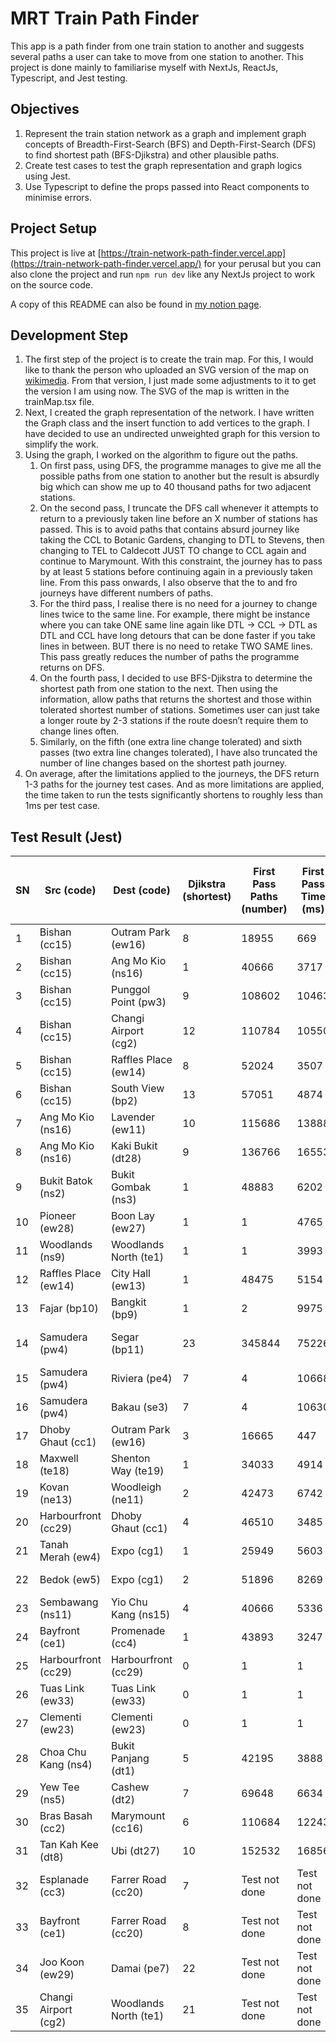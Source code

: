 # MRT Train Path Finder

This app is a path finder from one train station to another and suggests several paths a user can take to move from one station to another. This project is done mainly to familiarise myself with NextJs, ReactJs, Typescript, and Jest testing.

## Objectives

1. Represent the train station network as a graph and implement graph concepts of Breadth-First-Search (BFS) and Depth-First-Search (DFS) to find shortest path (BFS-Djikstra) and other plausible paths.
2. Create test cases to test the graph representation and graph logics using Jest.
3. Use Typescript to define the props passed into React components to minimise errors.

## Project Setup

This project is live at [https://train-network-path-finder.vercel.app](https://train-network-path-finder.vercel.app/) for your perusal but you can also clone the project and run `npm run dev` like any NextJs project to work on the source code.

A copy of this README can also be found in [my notion page](https://www.notion.so/MRT-Train-Path-Finder-068af0c0952346d69175a0998afa0db1).

## Development Step

1. The first step of the project is to create the train map. For this, I would like to thank the person who uploaded an SVG version of the map on [wikimedia](https://upload.wikimedia.org/wikipedia/commons/6/68/Singapore_MRT_and_LRT_System_Map.svg). From that version, I just made some adjustments to it to get the version I am using now. The SVG of the map is written in the trainMap.tsx file.
2. Next, I created the graph representation of the network. I have written the Graph class and the insert function to add vertices to the graph. I have decided to use an undirected unweighted graph for this version to simplify the work. 
3. Using the graph, I worked on the algorithm to figure out the paths.
    1. On first pass, using DFS, the programme manages to give me all the possible paths from one station to another but the result is absurdly big which can show me up to 40 thousand paths for two adjacent stations.
    2. On the second pass, I truncate the DFS call whenever it attempts to return to a previously taken line before an X number of stations has passed. This is to avoid paths that contains absurd journey like taking the CCL to Botanic Gardens, changing to DTL to Stevens, then changing to TEL to Caldecott JUST TO change to CCL again and continue to Marymount. With this constraint, the journey has to pass by at least 5 stations before continuing again in a previously taken line. From this pass onwards, I also observe that the to and fro journeys have different numbers of paths.
    3. For the third pass, I realise there is no need for a journey to change lines twice to the same line. For example, there might be instance where you can take ONE same line again like DTL → CCL → DTL as DTL and CCL have long detours that can be done faster if you take lines in between. BUT there is no need to retake TWO SAME lines. This pass greatly reduces the number of paths the programme returns on DFS.
    4. On the fourth pass, I decided to use BFS-Djikstra to determine the shortest path from one station to the next. Then using the information, allow paths that returns the shortest and those within tolerated shortest number of stations. Sometimes user can just take a longer route by 2-3 stations if the route doesn’t require them to change lines often.
    5. Similarly, on the fifth (one extra line change tolerated) and sixth passes (two extra line changes tolerated), I have also truncated the number of line changes based on the shortest path journey. 
4. On average, after the limitations applied to the journeys, the DFS return 1-3 paths for the journey test cases. And as more limitations are applied, the time taken to run the tests significantly shortens to roughly less than 1ms per test case.

## Test Result (Jest)

| SN | Src (code) | Dest (code) | Djikstra (shortest) | First Pass Paths (number) | First Pass Time (ms) | Second Pass Paths (number to / fro) | Second Pass Time (ms) | Third Pass Paths (number to / fro) | Third Pass Time (ms) | Fourth Pass Paths (number to / fro) | Fourth Pass Time (ms) | Fifth Pass Paths (number to / fro) | Sixth Pass Paths (number to / fro) |
| --- | --- | --- | --- | --- | --- | --- | --- | --- | --- | --- | --- | --- | --- |
| 1 | Bishan (cc15) | Outram Park (ew16) | 8 | 18955 | 669 | 11872 / 11692 | 749 | 246 / 226 | 36 | 9 / 8 | 6 | 3 | 5 / 6 |
| 2 | Bishan (cc15) | Ang Mo Kio (ns16) | 1 | 40666 | 3717 | 25506 / 25243 | 4172 | 70 / 63 | 37 | 1 / 1 | 1 | 1 | 1 |
| 3 | Bishan (cc15) | Punggol Point (pw3) | 9 | 108602 | 10463 | 61242 / 66462 | 7597 | 288 / 360 | 61 | 1 / 1 | 3 | 1 | 1 |
| 4 | Bishan (cc15) | Changi Airport (cg2) | 12 | 110784 | 10550 | 58302 / 36552 | 5959 | 314 / 198 | 44 | 1 / 1 | 4 | 1 | 1 |
| 5 | Bishan (cc15) | Raffles Place (ew14) | 8 | 52024 | 3507 | 36863 / 31784 | 3010 | 413 / 247 | 32 | 11 / 9 | 3 | 1 | 1 / 4 |
| 6 | Bishan (cc15) | South View (bp2) | 13 | 57051 | 4874 | 35418 / 34247 | 3995 | 130 / 133 | 44 | 4 / 5 | 5 | 1 | 2 |
| 7 | Ang Mo Kio (ns16) | Lavender (ew11) | 10 | 115686 | 13888 | 82650 / 62148 | 9614 | 277 / 252 | 40 | 6 / 7 | 3 | 1 | 3 |
| 8 | Ang Mo Kio (ns16) | Kaki Bukit (dt28) | 9 | 136766 | 16553 | 65641 / 91597 | 11526 | 116 / 187 | 38 | 1 / 1 | 3 | 1 | 1 |
| 9 | Bukit Batok (ns2) | Bukit Gombak (ns3) | 1 | 48883 | 6202 | 28657 / 31533 | 6046 | 20 / 129 | 28 | 1 / 1 | 2 | 1 | 1 |
| 10 | Pioneer (ew28) | Boon Lay (ew27) | 1 | 1 | 4765 | 1 / 1 | 5414 | 1 / 1 | 32 | 1 / 1 | 1 | 1 | 1 |
| 11 | Woodlands (ns9) | Woodlands North (te1) | 1 | 1 | 3993 | 1 / 1 | 4758 | 1 / 1 | 38 | 1 / 1 | 2 | 1 | 1 |
| 12 | Raffles Place (ew14) | City Hall (ew13) | 1 | 48475 | 5154 | 34003 / 31094 | 5009 | 334 / 253 | 35 | 1 / 1 | 1 | 1 | 1 |
| 13 | Fajar (bp10) | Bangkit (bp9) | 1 | 2 | 9975 | 2 / 2 | 11610 | 2 / 2 | 81 | 1 / 1 | 2 | 1 | 1 |
| 14 | Samudera (pw4) | Segar (bp11) | 23 | 345844 | 75226 | 210960 / 199008 | 42197 | 860 / 772 | 127 | 3 / 5 | 9 | 3 | 3 / 5 |
| 15 | Samudera (pw4) | Riviera (pe4) | 7 | 4 | 10668 | 4 / 4 | 15304 | 4 / 4 | 99 | 4 / 4 | 2 | 4 | 4 |
| 16 | Samudera (pw4) | Bakau (se3) | 7 | 4 | 10630 | 4 / 4 | 15182 | 4 / 4 | 97 | 4 / 4 | 2 | 4 | 4 |
| 17 | Dhoby Ghaut (cc1) | Outram Park (ew16) | 3 | 16665 | 447 | 12242 / 12186 | 587 | 304 / 325 | 23 | 3 / 3 | 2 | 1 | 3 |
| 18 | Maxwell (te18) | Shenton Way (te19) | 1 | 34033 | 4914 | 21545 / 20838 | 6264 | 160 / 102 | 33 | 1 / 1 | 2 | 1 | 1 |
| 19 | Kovan (ne13) | Woodleigh (ne11) | 2 | 42473 | 6742 | 30207 / 26391 | 7968 | 1 / 127 | 41 | 1 / 1 | 1 | 1 | 1 |
| 20 | Harbourfront (cc29) | Dhoby Ghaut (cc1) | 4 | 46510 | 3485 | 33965 / 32590 | 3758 | 369 / 399 | 52 | 3 / 3 | 2 | 1 | 1 |
| 21 | Tanah Merah (ew4) | Expo (cg1) | 1 | 25949 | 5603 | 17345 / 18842 | 7639 | 58 / 54 | 40 | 1 / 1 | 2 | 1 | 1 |
| 22 | Bedok (ew5) | Expo (cg1) | 2 | 51896 | 8269 | 34688 / 37682 | 10437 | 58 / 54 | 44 | 1 / 1 | 1 | 1 | 1 |
| 23 | Sembawang (ns11) | Yio Chu Kang (ns15) | 4 | 40666 | 5336 | 25243 / 25506 | 6452 | 1 / 1 | 27 | 1 / 1 | 1 | 1 | 1 |
| 24 | Bayfront (ce1) | Promenade (cc4) | 1 | 43893 | 3247 | 28561 / 26042 | 3107 | 98 / 224 | 33 | 1 / 1 | 1 | 1 | 1 |
| 25 | Harbourfront (cc29) | Harbourfront (cc29) | 0 | 1 | 1 | 1 / 1 | 1 | 1 / 1 | 2 | 1 / 1 | 2 | 1 | 1 |
| 26 | Tuas Link (ew33) | Tuas Link (ew33) | 0 | 1 | 1 | 1 / 1 | 1 | 1 / 1 | 1 | 1 / 1 | 1 | 1 | 1 |
| 27 | Clementi (ew23) | Clementi (ew23) | 0 | 1 | 1 | 1 / 1 | 1 | 1 / 1 | 1 | 1 / 1 | 1 | 1 | 1 |
| 28 | Choa Chu Kang (ns4) | Bukit Panjang (dt1) | 5 | 42195 | 3888 | 26012 / 25886 | 4517 | 56 / 58 | 34 | 1 / 1 | 1 | 1 | 1 |
| 29 | Yew Tee (ns5) | Cashew (dt2) | 7 | 69648 | 6634 | 44493 / 43239 | 6736 | 56 / 58 | 34 | 1 / 1 | 2 | 1 | 1 |
| 30 | Bras Basah (cc2) | Marymount (cc16) | 6 | 110684 | 12243 | 67194 / 75064 | 10551 | 280 / 192 | 40 | 4 / 6 | 1 | 1 / 3 | 4 / 6 |
| 31 | Tan Kah Kee (dt8) | Ubi (dt27) | 10 | 152532 | 16856 | 71417 / 103050 | 12169 | 99 / 114 | 42 | 3 / 1 | 2 | 1 | 3 / 1 |
| 32 | Esplanade (cc3) | Farrer Road (cc20) | 7 | Test not done | Test not done | 59356 / 67584 | 9154 | 83 / 114 | 39 | 4 / 2 | 2 | 1 | 3 / 2 |
| 33 | Bayfront (ce1) | Farrer Road (cc20) | 8 | Test not done | Test not done | 51733 / 57447 | 6326 | 165 / 256 | 40 | 4 / 6 | 2 | 1 | 3 / 2 |
| 34 | Joo Koon (ew29) | Damai (pe7) | 22 | Test not done | Test not done | Test not done | Test not done | 280 / 294 | 84 | 1 / 1 | 7 | 1 | 1 |
| 35 | Changi Airport (cg2) | Woodlands North (te1) | 21 | Test not done | Test not done | Test not done | Test not done | 233 / 296 | 53 | 3 / 3 | 7 | Test Fail | 3 |
